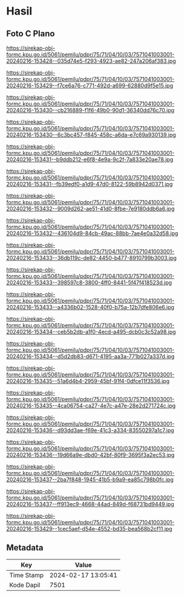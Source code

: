 # Hasil

## Foto C Plano

https://sirekap-obj-formc.kpu.go.id/5061/pemilu/pdpr/75/71/04/10/03/7571041003001-20240216-153428--035d74e5-f293-4923-ae82-247a206af383.jpg

https://sirekap-obj-formc.kpu.go.id/5061/pemilu/pdpr/75/71/04/10/03/7571041003001-20240216-153429--f7ce6a76-c771-492d-a699-62880d9f5e15.jpg

https://sirekap-obj-formc.kpu.go.id/5061/pemilu/pdpr/75/71/04/10/03/7571041003001-20240216-153430--cb216889-f1f6-49b0-90d1-36340dd76c70.jpg

https://sirekap-obj-formc.kpu.go.id/5061/pemilu/pdpr/75/71/04/10/03/7571041003001-20240216-153430--6c3bc457-f845-458c-a6da-e7c69a930139.jpg

https://sirekap-obj-formc.kpu.go.id/5061/pemilu/pdpr/75/71/04/10/03/7571041003001-20240216-153431--b9ddb212-e6f8-4e9a-9c2f-7a833e20ae78.jpg

https://sirekap-obj-formc.kpu.go.id/5061/pemilu/pdpr/75/71/04/10/03/7571041003001-20240216-153431--fb39edf0-a1d9-47d0-8122-59b8942d0371.jpg

https://sirekap-obj-formc.kpu.go.id/5061/pemilu/pdpr/75/71/04/10/03/7571041003001-20240216-153432--9009d262-ae51-41d0-8fbe-7e9180ddb6a6.jpg

https://sirekap-obj-formc.kpu.go.id/5061/pemilu/pdpr/75/71/04/10/03/7571041003001-20240216-153432--436104d9-84cb-49ac-88bb-7ae4e0a32d58.jpg

https://sirekap-obj-formc.kpu.go.id/5061/pemilu/pdpr/75/71/04/10/03/7571041003001-20240216-153433--36db119c-de82-4450-b477-8910799b3003.jpg

https://sirekap-obj-formc.kpu.go.id/5061/pemilu/pdpr/75/71/04/10/03/7571041003001-20240216-153433--398597c8-3800-4ff0-8441-5f47f418523d.jpg

https://sirekap-obj-formc.kpu.go.id/5061/pemilu/pdpr/75/71/04/10/03/7571041003001-20240216-153433--a4336b02-1528-40f0-b75a-12b7dfe806e6.jpg

https://sirekap-obj-formc.kpu.go.id/5061/pemilu/pdpr/75/71/04/10/03/7571041003001-20240216-153434--ceb5b2db-a1f0-4ecd-a495-dcb0c3c52a98.jpg

https://sirekap-obj-formc.kpu.go.id/5061/pemilu/pdpr/75/71/04/10/03/7571041003001-20240216-153434--d5d2db83-d671-4195-aa3a-771b027a337d.jpg

https://sirekap-obj-formc.kpu.go.id/5061/pemilu/pdpr/75/71/04/10/03/7571041003001-20240216-153435--51a6d4b4-2959-45bf-91f4-0dfce11f3536.jpg

https://sirekap-obj-formc.kpu.go.id/5061/pemilu/pdpr/75/71/04/10/03/7571041003001-20240216-153435--4ca06754-ca27-4e7c-a47e-28e2d271724c.jpg

https://sirekap-obj-formc.kpu.go.id/5061/pemilu/pdpr/75/71/04/10/03/7571041003001-20240216-153436--d93dd3ae-f69e-41c3-a334-83550297a1c7.jpg

https://sirekap-obj-formc.kpu.go.id/5061/pemilu/pdpr/75/71/04/10/03/7571041003001-20240216-153436--19d66a9e-dbd0-42bf-80f9-3695f3a2ec53.jpg

https://sirekap-obj-formc.kpu.go.id/5061/pemilu/pdpr/75/71/04/10/03/7571041003001-20240216-153437--2ba7f848-1945-41b5-b9a9-ea85c798b0fc.jpg

https://sirekap-obj-formc.kpu.go.id/5061/pemilu/pdpr/75/71/04/10/03/7571041003001-20240216-153437--ff913ec9-4668-44ad-849d-f68731bd9449.jpg

https://sirekap-obj-formc.kpu.go.id/5061/pemilu/pdpr/75/71/04/10/03/7571041003001-20240216-153429--1cec5aef-d54e-4552-bd35-bea568b2cf11.jpg


## Metadata

| Key        | Value               |
| ---------- | ------------------- |
| Time Stamp | 2024-02-17 13:05:41 |
| Kode Dapil | 7501                |



